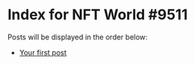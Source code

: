 # Index for NFT World #9511
Posts will be displayed in the order below:

- [Your first post](./001-first.md)

